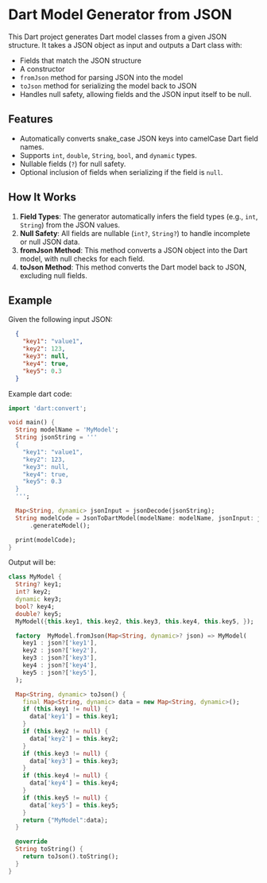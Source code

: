 # Dart Model Generator from JSON

This Dart project generates Dart model classes from a given JSON structure. It takes a JSON object as input and outputs a Dart class with:
- Fields that match the JSON structure
- A constructor
- `fromJson` method for parsing JSON into the model
- `toJson` method for serializing the model back to JSON
- Handles null safety, allowing fields and the JSON input itself to be null.

## Features

- Automatically converts snake_case JSON keys into camelCase Dart field names.
- Supports `int`, `double`, `String`, `bool`, and `dynamic` types.
- Nullable fields (`?`) for null safety.
- Optional inclusion of fields when serializing if the field is `null`.

## How It Works

1. **Field Types**: The generator automatically infers the field types (e.g., `int`, `String`) from the JSON values.
2. **Null Safety**: All fields are nullable (`int?`, `String?`) to handle incomplete or null JSON data.
3. **fromJson Method**: This method converts a JSON object into the Dart model, with null checks for each field.
4. **toJson Method**: This method converts the Dart model back to JSON, excluding null fields.

## Example

Given the following input JSON:

```json
  {
    "key1": "value1",
    "key2": 123,
    "key3": null,
    "key4": true,
    "key5": 0.3
  }
```
Example dart code:
```dart
import 'dart:convert';

void main() {
  String modelName = 'MyModel';
  String jsonString = '''
  {
    "key1": "value1",
    "key2": 123,
    "key3": null,
    "key4": true,
    "key5": 0.3
  }
  ''';

  Map<String, dynamic> jsonInput = jsonDecode(jsonString);
  String modelCode = JsonToDartModel(modelName: modelName, jsonInput: jsonInput)
      .generateModel();

  print(modelCode);
}
```

Output will be:
```dart
class MyModel {
  String? key1;
  int? key2;
  dynamic key3;
  bool? key4;
  double? key5;
  MyModel({this.key1, this.key2, this.key3, this.key4, this.key5, });

  factory  MyModel.fromJson(Map<String, dynamic>? json) => MyModel(
    key1 : json?['key1'],
    key2 : json?['key2'],
    key3 : json?['key3'],
    key4 : json?['key4'],
    key5 : json?['key5'],
  );

  Map<String, dynamic> toJson() {
    final Map<String, dynamic> data = new Map<String, dynamic>();
    if (this.key1 != null) {
      data['key1'] = this.key1;
    }
    if (this.key2 != null) {
      data['key2'] = this.key2;
    }
    if (this.key3 != null) {
      data['key3'] = this.key3;
    }
    if (this.key4 != null) {
      data['key4'] = this.key4;
    }
    if (this.key5 != null) {
      data['key5'] = this.key5;
    }
    return {"MyModel":data};
  }

  @override
  String toString() {
    return toJson().toString();
  }
}

```
